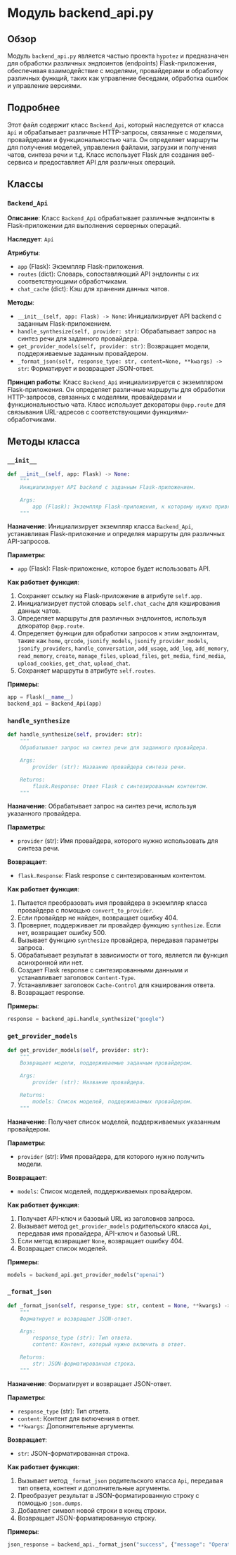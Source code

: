 # Модуль backend_api.py

## Обзор

Модуль `backend_api.py` является частью проекта `hypotez` и предназначен для обработки различных эндпоинтов (endpoints) Flask-приложения, обеспечивая взаимодействие с моделями, провайдерами и обработку различных функций, таких как управление беседами, обработка ошибок и управление версиями.

## Подробнее

Этот файл содержит класс `Backend_Api`, который наследуется от класса `Api` и обрабатывает различные HTTP-запросы, связанные с моделями, провайдерами и функциональностью чата. Он определяет маршруты для получения моделей, управления файлами, загрузки и получения чатов, синтеза речи и т.д. Класс использует Flask для создания веб-сервиса и предоставляет API для различных операций.

## Классы

### `Backend_Api`

**Описание**: Класс `Backend_Api` обрабатывает различные эндпоинты в Flask-приложении для выполнения серверных операций.

**Наследует**: `Api`

**Атрибуты**:
- `app` (Flask): Экземпляр Flask-приложения.
- `routes` (dict): Словарь, сопоставляющий API эндпоинты с их соответствующими обработчиками.
- `chat_cache` (dict): Кэш для хранения данных чатов.

**Методы**:
- `__init__(self, app: Flask) -> None`: Инициализирует API backend с заданным Flask-приложением.
- `handle_synthesize(self, provider: str)`: Обрабатывает запрос на синтез речи для заданного провайдера.
- `get_provider_models(self, provider: str)`: Возвращает модели, поддерживаемые заданным провайдером.
- `_format_json(self, response_type: str, content=None, **kwargs) -> str`: Форматирует и возвращает JSON-ответ.

**Принцип работы**:
Класс `Backend_Api` инициализируется с экземпляром Flask-приложения. Он определяет различные маршруты для обработки HTTP-запросов, связанных с моделями, провайдерами и функциональностью чата. Класс использует декораторы `@app.route` для связывания URL-адресов с соответствующими функциями-обработчиками.

## Методы класса

### `__init__`

```python
def __init__(self, app: Flask) -> None:
    """
    Инициализирует API backend с заданным Flask-приложением.

    Args:
        app (Flask): Экземпляр Flask-приложения, к которому нужно привязать маршруты.
    """
```

**Назначение**: Инициализирует экземпляр класса `Backend_Api`, устанавливая Flask-приложение и определяя маршруты для различных API-запросов.

**Параметры**:
- `app` (Flask): Flask-приложение, которое будет использовать API.

**Как работает функция**:
1.  Сохраняет ссылку на Flask-приложение в атрибуте `self.app`.
2.  Инициализирует пустой словарь `self.chat_cache` для кэширования данных чатов.
3.  Определяет маршруты для различных эндпоинтов, используя декоратор `@app.route`.
4.  Определяет функции для обработки запросов к этим эндпоинтам, такие как `home`, `qrcode`, `jsonify_models`, `jsonify_provider_models`, `jsonify_providers`, `handle_conversation`, `add_usage`, `add_log`, `add_memory`, `read_memory`, `create`, `manage_files`, `upload_files`, `get_media`, `find_media`, `upload_cookies`, `get_chat`, `upload_chat`.
5.  Сохраняет маршруты в атрибуте `self.routes`.

**Примеры**:

```python
app = Flask(__name__)
backend_api = Backend_Api(app)
```

### `handle_synthesize`

```python
def handle_synthesize(self, provider: str):
    """
    Обрабатывает запрос на синтез речи для заданного провайдера.

    Args:
        provider (str): Название провайдера синтеза речи.

    Returns:
        flask.Response: Ответ Flask с синтезированным контентом.
    """
```

**Назначение**: Обрабатывает запрос на синтез речи, используя указанного провайдера.

**Параметры**:
- `provider` (str): Имя провайдера, которого нужно использовать для синтеза речи.

**Возвращает**:
- `flask.Response`: Flask response с синтезированным контентом.

**Как работает функция**:
1.  Пытается преобразовать имя провайдера в экземпляр класса провайдера с помощью `convert_to_provider`.
2.  Если провайдер не найден, возвращает ошибку 404.
3.  Проверяет, поддерживает ли провайдер функцию `synthesize`. Если нет, возвращает ошибку 500.
4.  Вызывает функцию `synthesize` провайдера, передавая параметры запроса.
5.  Обрабатывает результат в зависимости от того, является ли функция асинхронной или нет.
6.  Создает Flask response с синтезированными данными и устанавливает заголовок `Content-Type`.
7.  Устанавливает заголовок `Cache-Control` для кэширования ответа.
8.  Возвращает response.

**Примеры**:

```python
response = backend_api.handle_synthesize("google")
```

### `get_provider_models`

```python
def get_provider_models(self, provider: str):
    """
    Возвращает модели, поддерживаемые заданным провайдером.

    Args:
        provider (str): Название провайдера.

    Returns:
        models: Список моделей, поддерживаемых провайдером.
    """
```

**Назначение**: Получает список моделей, поддерживаемых указанным провайдером.

**Параметры**:
- `provider` (str): Имя провайдера, для которого нужно получить модели.

**Возвращает**:
- `models`: Список моделей, поддерживаемых провайдером.

**Как работает функция**:
1.  Получает API-ключ и базовый URL из заголовков запроса.
2.  Вызывает метод `get_provider_models` родительского класса `Api`, передавая имя провайдера, API-ключ и базовый URL.
3.  Если метод возвращает `None`, возвращает ошибку 404.
4.  Возвращает список моделей.

**Примеры**:

```python
models = backend_api.get_provider_models("openai")
```

### `_format_json`

```python
def _format_json(self, response_type: str, content = None, **kwargs) -> str:
    """
    Форматирует и возвращает JSON-ответ.

    Args:
        response_type (str): Тип ответа.
        content: Контент, который нужно включить в ответ.

    Returns:
        str: JSON-форматированная строка.
    """
```

**Назначение**: Форматирует и возвращает JSON-ответ.

**Параметры**:
- `response_type` (str): Тип ответа.
- `content`: Контент для включения в ответ.
- `**kwargs`: Дополнительные аргументы.

**Возвращает**:
- `str`: JSON-форматированная строка.

**Как работает функция**:
1.  Вызывает метод `_format_json` родительского класса `Api`, передавая тип ответа, контент и дополнительные аргументы.
2.  Преобразует результат в JSON-форматированную строку с помощью `json.dumps`.
3.  Добавляет символ новой строки в конец строки.
4.  Возвращает JSON-форматированную строку.

**Примеры**:

```python
json_response = backend_api._format_json("success", {"message": "Operation successful"})